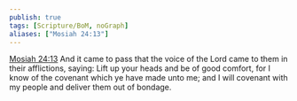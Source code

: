 ```yaml
---
publish: true
tags: [Scripture/BoM, noGraph]
aliases: ["Mosiah 24:13"]
---
```

[Mosiah 24:13](https://churchofjesuschrist.org/study/scriptures/bofm/mosiah/24?lang=eng&id=p13#p13) And it came to pass that the voice of the Lord came to them in their afflictions, saying: Lift up your heads and be of good comfort, for I know of the covenant which ye have made unto me; and I will covenant with my people and deliver them out of bondage.
